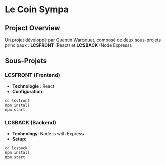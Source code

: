 # Le Coin Sympa

## Project Overview
Un projet développé par Quentin Waroquet, composé de deux sous-projets principaux : **LCSFRONT** (React) et **LCSBACK** (Node Express).

## Sous-Projets

### LCSFRONT (Frontend)
- **Technologie** : React
- **Configuration** :
```bash
cd lcsfront
npm install
npm start
```

### LCSBACK (Backend)
- **Technology**: Node.js with Express
- **Setup**:
```bash
cd lcsback
npm install
npm start
```

